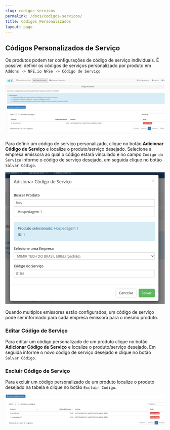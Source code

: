 ```yaml
---
slug: codigos-servicos
permalink: /docs/codigos-servicos/
title: Códigos Personalizados
layout: page
---
```


## Códigos Personalizados de Serviço

Os produtos podem ter configurações de código de serviço individuais. É possível definir os códigos de serviços personalizado por produto em `Addons -> NFE.io NFSe -> Código de Serviço`

![](../assets/img/nfeio-whmcs-docs-configuracao-02.png)

Para definir um código de serviço personalizado, clique no botão **Adicionar Código de Serviço** e localize o produto/serviço desejado. Selecione a empresa emissora ao qual o código estará vinculado e no campo `Código do Serviço` informe o código de serviço desejado, em seguida clique no botão `Salvar Código`.

![](../assets/img/nfeio-whmcs-docs-configuracao-03.png)

Quando multiplos emissores estão configurados, um código de serviço pode ser informado para cada empresa emissora para o mesmo produto.

### Editar Código de Serviço

Para editar um código personalizado de um produto clique no botão **Adicionar Código de Serviço** e localize o produto/serviço desejado. Em seguida informe o novo código de serviço desejado e clique no botão `Salvar Código`.

### Excluir Código de Serviço

Para excluir um código personalizado de um produto localize o produto desejado na tabela e clique no botão `Excluir Código`.

![](../assets/img/nfeio-whmcs-docs-configuracao-04.png)

